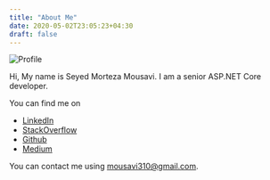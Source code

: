 ```yaml
---
title: "About Me"
date: 2020-05-02T23:05:23+04:30
draft: false
---
```

![Profile](/images/profile2.jpg)

Hi, My name is Seyed Morteza Mousavi. I am a senior ASP.NET Core developer.


You can find me on 

- [LinkedIn](https://www.linkedin.com/in/seyed-morteza-mousavi-a515a779/)
- [StackOverflow](https://stackoverflow.com/users/953975/seyed-morteza-mousavi)
- [Github](https://github.com/mousavi310)
- [Medium](https://medium.com/@mousavi310)

You can contact me using mousavi310@gmail.com. 